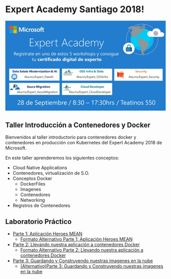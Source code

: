 # Expert Academy Santiago 2018!

 <img width='' src='images/banner.png'/> 

## Taller Introducción a Contenedores y Docker

Bienvenidos al taller introductorio para contenedores docker y contenedores en producción con Kubernetes del Expert Academy 2018 de Microsoft.

En este taller aprenderemos los siguientes conceptos:

*   Cloud Native Applications
*   Contenedores, virtualización de S.O.
*   Conceptos Docker
    *   DockerFiles
    *   Imagenes
    *   Contenedores
    *   Networking
*   Registros de Contenedores

## Laboratorio Práctico
*   [Parte 1: Aplicación Heroes MEAN](https://feranto.github.io/azureDemos/CloudComputing/IAAS-Heroes-App/)
    *   [Formato Alternativo Parte 1: Aplicación Heroes MEAN](https://github.com/feranto/azureDemos/tree/master/CloudComputing/IAAS-Heroes-App)
*   [Parte 2: Llevando nuestra aplicación a contenedores Docker](https://feranto.github.io/azureDemos/OpenDevFrameworks/Docker/Docker-Heroes-App/)
    *   [Formato Alternativo Parte 2: Llevando nuestra aplicación a contenedores Docker](https://github.com/feranto/azureDemos/tree/master/OpenDevFrameworks/Docker/Docker-Heroes-App)
*   [Parte 3: Guardando y Construyendo nuestras imagenes en la nube](https://github.com/Azure/blackbelt-aks-hackfest/blob/master/labs/day1-labs/02-dockerize-apps(alt-acr-build).md)
    *   [(Alternativo)Parte 3: Guardando y Construyendo nuestras imagenes en la nube](https://github.com/Azure/blackbelt-aks-hackfest/blob/master/labs/day1-labs/02-dockerize-apps.md)